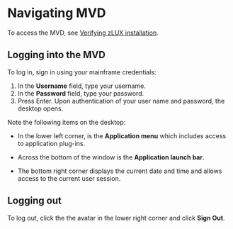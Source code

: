 # Navigating MVD


To access the MVD, see [Verifying zLUX installation](mvd-instopendesktopbrowser.md).

## Logging into the MVD

To log in, sign in using your mainframe credentials:

1. In the **Username** field, type your username.
1. In the **Password** field, type your password.
1. Press Enter. Upon authentication of your user name and password, the desktop opens.

Note the following items on the desktop:

- In the lower left corner, is the **Application menu** which includes access to application plug-ins.

- Across the bottom of the window is the **Application launch bar**.

- The bottom right corner displays the current date and time and allows access to the current user session.

## Logging out

To log out, click the the avatar in the lower right corner and click **Sign Out**.
